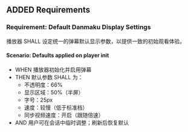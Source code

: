 ## ADDED Requirements

### Requirement: Default Danmaku Display Settings

播放器 SHALL 设定统一的弹幕默认显示参数，以提供一致的初始观看体验。

#### Scenario: Defaults applied on player init

- WHEN 播放器初始化并启用弹幕
- THEN 默认参数 SHALL 为：
  - 不透明度：66%
  - 显示区域：50%（半屏）
  - 字号：25px
  - 速度：较慢（低于标准档）
  - 同步视频速度：开启（跟随倍速）
- AND 用户可在会话中临时调整；刷新后恢复默认
